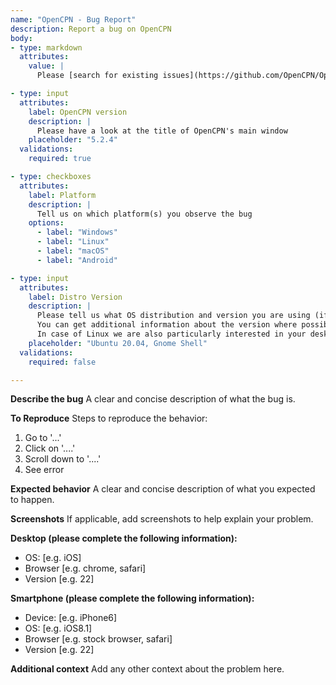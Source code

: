 ```yaml
---
name: "OpenCPN - Bug Report"
description: Report a bug on OpenCPN
body:
- type: markdown
  attributes:
    value: |
      Please [search for existing issues](https://github.com/OpenCPN/OpenCPN/issues) before creating a new one.

- type: input
  attributes:
    label: OpenCPN version
    description: |
      Please have a look at the title of OpenCPN's main window
    placeholder: "5.2.4"
  validations:
    required: true

- type: checkboxes
  attributes:
    label: Platform
    description: |
      Tell us on which platform(s) you observe the bug
    options:
      - label: "Windows"
      - label: "Linux"
      - label: "macOS"
      - label: "Android"

- type: input
  attributes:
    label: Distro Version
    description: |
      Please tell us what OS distribution and version you are using (if applicable).
      You can get additional information about the version where possible, e.g. on Debian / Ubuntu, run `lsb_release -r`.
      In case of Linux we are also particularly interested in your desktop environment.
    placeholder: "Ubuntu 20.04, Gnome Shell"
  validations:
    required: false

---
```


**Describe the bug**
A clear and concise description of what the bug is.

**To Reproduce**
Steps to reproduce the behavior:
1. Go to '...'
2. Click on '....'
3. Scroll down to '....'
4. See error

**Expected behavior**
A clear and concise description of what you expected to happen.

**Screenshots**
If applicable, add screenshots to help explain your problem.

**Desktop (please complete the following information):**
 - OS: [e.g. iOS]
 - Browser [e.g. chrome, safari]
 - Version [e.g. 22]

**Smartphone (please complete the following information):**
 - Device: [e.g. iPhone6]
 - OS: [e.g. iOS8.1]
 - Browser [e.g. stock browser, safari]
 - Version [e.g. 22]

**Additional context**
Add any other context about the problem here.
